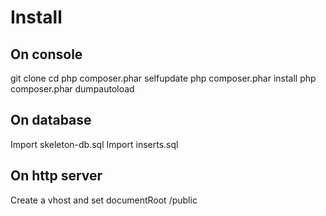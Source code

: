 # Install

## On console

git clone <repository>
cd <project path>
php composer.phar selfupdate
php composer.phar install
php composer.phar dumpautoload

## On database

Import skeleton-db.sql
Import inserts.sql

## On http server

Create a vhost and set documentRoot <project path>/public
